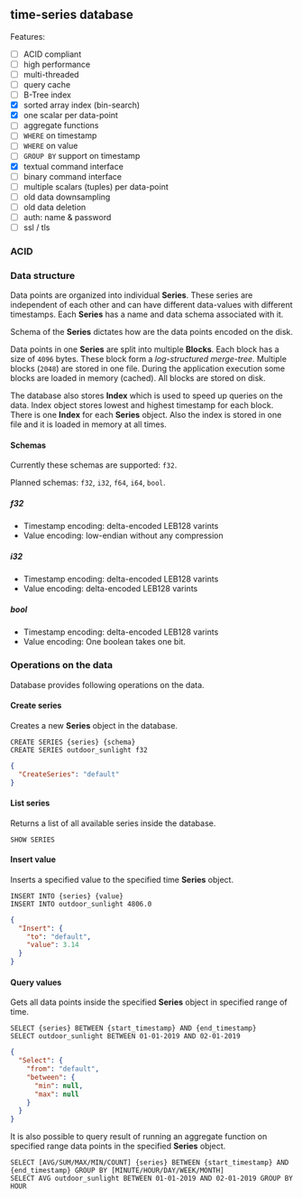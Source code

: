 time-series database
---------------------

Features:
- [ ] ACID compliant
- [ ] high performance
- [ ] multi-threaded
- [ ] query cache
- [ ] B-Tree index
- [x] sorted array index (bin-search)
- [x] one scalar per data-point
- [ ] aggregate functions
- [ ] `WHERE` on timestamp
- [ ] `WHERE` on value
- [ ] `GROUP BY` support on timestamp
- [x] textual command interface
- [ ] binary command interface
- [ ] multiple scalars (tuples) per data-point
- [ ] old data downsampling
- [ ] old data deletion
- [ ] auth: name & password
- [ ] ssl / tls

### ACID

### Data structure

Data points are organized into individual **Series**. These series are independent 
of each other and can have different data-values with different timestamps. Each
**Series** has a name and data schema associated with it.

Schema of the **Series** dictates how are the data points encoded on the disk.

Data points in one **Series** are split into multiple **Blocks**. Each block
has a size of `4096` bytes. These block form a *log-structured merge-tree*. 
Multiple blocks (`2048`) are stored in one file. During the application execution
some blocks are loaded in memory (cached). All blocks are stored on disk.

The database also stores **Index** which is used to speed up queries on the data. Index
object stores lowest and highest timestamp for each block. There is one **Index** for each
**Series** object. Also the index is stored in one file and it is loaded in memory at all
times.

#### Schemas

Currently these schemas are supported: `f32`.

Planned schemas: `f32`, `i32`, `f64`, `i64`, `bool`.

##### f32

- Timestamp encoding: delta-encoded LEB128 varints
- Value encoding: low-endian without any compression

##### i32

- Timestamp encoding: delta-encoded LEB128 varints
- Value encoding: delta-encoded LEB128 varints

##### bool

- Timestamp encoding: delta-encoded LEB128 varints
- Value encoding: One boolean takes one bit.


### Operations on the data

Database provides following operations on the data.

#### Create series

Creates a new **Series** object in the database.

```
CREATE SERIES {series} {schema}
CREATE SERIES outdoor_sunlight f32
```

```json
{
  "CreateSeries": "default"
}
```

#### List series

Returns a list of all available series inside the database.

```
SHOW SERIES
```

#### Insert value

Inserts a specified value to the specified time **Series** object.

```
INSERT INTO {series} {value}
INSERT INTO outdoor_sunlight 4806.0
```

```json
{
  "Insert": {
    "to": "default",
    "value": 3.14
  }
}
```


#### Query values

Gets all data points inside the specified **Series** object in specified range of time.

```
SELECT {series} BETWEEN {start_timestamp} AND {end_timestamp}
SELECT outdoor_sunlight BETWEEN 01-01-2019 AND 02-01-2019
```

```json
{
  "Select": {
    "from": "default",
    "between": {
      "min": null,
      "max": null
    }
  }
}
```

It is also possible to query result of running an aggregate function on specified range data points in the specified **Series** object.

```
SELECT [AVG/SUM/MAX/MIN/COUNT] {series} BETWEEN {start_timestamp} AND {end_timestamp} GROUP BY [MINUTE/HOUR/DAY/WEEK/MONTH]
SELECT AVG outdoor_sunlight BETWEEN 01-01-2019 AND 02-01-2019 GROUP BY HOUR
```